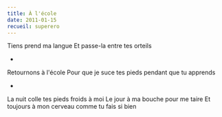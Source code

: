 ```yaml
---
title: À l'école
date: 2011-01-15
recueil: superero
---
```


Tiens prend ma langue
Et passe-la entre tes orteils

*

Retournons à l'école
Pour que je suce tes pieds pendant que tu apprends

*

La nuit colle tes pieds froids à moi
Le jour à ma bouche pour me taire
Et toujours à mon cerveau comme tu fais si bien
